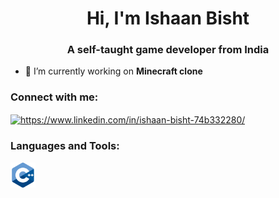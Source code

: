 <h1 align="center">Hi, I'm Ishaan Bisht</h1>
<h3 align="center">A self-taught game developer from India</h3>

- 🔭 I’m currently working on **Minecraft clone**

<h3 align="left">Connect with me:</h3>
<p align="left">
<a href="https://linkedin.com/in/https://www.linkedin.com/in/ishaan-bisht-74b332280/" target="blank"><img align="center" src="https://raw.githubusercontent.com/rahuldkjain/github-profile-readme-generator/master/src/images/icons/Social/linked-in-alt.svg" alt="https://www.linkedin.com/in/ishaan-bisht-74b332280/" height="30" width="40" /></a>
</p>

<h3 align="left">Languages and Tools:</h3>
<p align="left"> <a href="https://www.w3schools.com/cpp/" target="_blank" rel="noreferrer"> <img src="https://raw.githubusercontent.com/devicons/devicon/master/icons/cplusplus/cplusplus-original.svg" alt="cplusplus" width="40" height="40"/> </a> </p>
